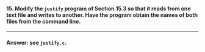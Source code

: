 #### 15. Modify the `justify` program of Section 15.3 so that it reads from one text file and writes to another. Have the program obtain the names of both files from the command line.

---

#### Answer: see `justify.c`.
